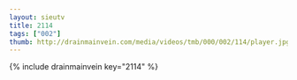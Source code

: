 ```yaml
--- 
layout: sieutv
title: 2114
tags: ["002"]
thumb: http://drainmainvein.com/media/videos/tmb/000/002/114/player.jpg
---
```

{% include drainmainvein key="2114" %} 
